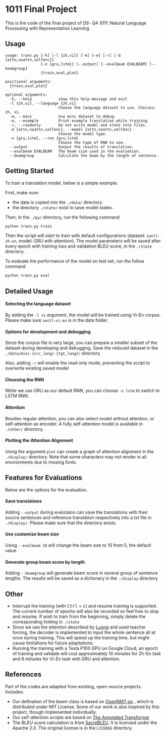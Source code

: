 # 1011 Final Project

This is the code of the final project of *DS*- *GA 1011*: Natural Language Processing with Representation Learning

## Usage

```
usage: trans.py [-h] [-l {zh,vi}] [-m] [-e] [-r] [-d {attn,noattn,selfenc}]
                [-n {gru,lstm}] [--output] [--evalbeam EVALBEAM] [--beamgroup]
                {train,eval,plot}

positional arguments:
  {train,eval,plot}

optional arguments:
  -h, --help            show this help message and exit
  -l {zh,vi}, --language {zh,vi}
                        Choose the language dataset to use. Choices: zh, vi.
  -m, --mini            Use mini dataset to debug.
  -e, --example         Print example translation while training.
  -r, --readonly        Do not write model and state into files.
  -d {attn,noattn,selfenc}, --model {attn,noattn,selfenc}
                        Choose the model type.
  -n {gru,lstm}, --rnn {gru,lstm}
                        Choose the type of RNN to use.
  --output              Output the results of translation.
  --evalbeam EVALBEAM   The beam size used in the evaluation.
  --beamgroup           Calculate the beam by the length of sentence.
```

## Getting Started

To train a translation model, below is a simple example.

First, make sure:

-  the data is copied into the `./data/` directory.
- the directory `./state/` exist to save model states.

Then, in the `./py/` directory, run the following command

```bash
python trans.py train
```

Then the script will start to train with default configurations (dataset: `iwslt-zh-en`, model: GRU with attention). The model parameters will be saved after every epoch with training loss and validation BLEU score, in the `./state` directory.

To evaluate the performance of the model on test set, run the follow command

```bash
python trans.py eval
```

## Detailed Usage

#### Selecting the language dataset

By adding the `-l vi` argument, the model will be trained using Vi-En corpus. Please make sure `iwslt-vi-en` is in the data folder.

#### Options for development and debugging

Since the corpus file is very large, you can prepare a smaller subset of the dataset during developing and debugging. Save the reduced dataset in the `./data/mini-{src_lang}-{tgt_lang}/` directory

Also, adding `-r` will enable the read only mode, preventing the script to overwrite existing saved model

#### Choosing the RNN

While we use GRU as our default RNN, you can choose `-n lstm` to switch to LSTM RNN.

#### Attention

Besides regular attention, you can also select model without attention, or self-attention as encoder. A fully self-attention model is available in `./other/` directory.

#### Plotting the Attention Alignment

Using the argument `plot` can create a graph of attention alignment in the `./display/` directory. Note that some characters may not render in all environments due to missing fonts. 

## Features for Evaluations

Below are the options for the evaluation. 

#### Save translations

Adding `--output` during evalutaion can save the translations with their source sentences and reference translation respectively into a txt file in `./display/`. Please make sure that the directory exists.

#### Use customize beam size

Using `--evalbeam 10` will change the beam size to 10 from 5, the default value.

#### Generate group beam score by length

Adding `--beamgroup` will generate beam score in several group of sentence lengths. The results will be saved as a dictionary in the `./display` directory

## Other

- Interrupt the training (with <kbd>Ctrl</kbd> + <kbd>c</kbd>) and resume training is supported. The current number of epochs will also be recorded so feel free to stop and resume. If wish to train from the beginning, simply delete the corresponding folding in `./state`
- Since we use the attention described by [Luong](https://arxiv.org/abs/1508.04025) and used teacher forcing, the decoder is implemented to input the whole sentence all at once during training. This will speed up the training time, but might cause limitations for future adaptations. 
- Running the training with a Tesla P100 GPU on Google Cloud, an epoch of training and validate will cost approximately 10 minutes for Zh-En task and 6 minutes for Vi-En task with GRU and attention.

## References

Part of the codes are adapted from existing, open-source projects. Includes:

- Our defination of the beam class is based on [OpenNMT-py](https://github.com/OpenNMT/OpenNMT-py) , which is distributed under MIT License. Some of our work is also inspired by this project, though implemented individually. 
- Our self-attention scripts are based on [The Annotated Transformer](http://nlp.seas.harvard.edu/2018/04/03/attention.html)
- The BLEU score calculation is from [SacreBLEU](https://github.com/mjpost/sacreBLEU). It is licensed under the Apache 2.0. The original license is in the `LICENSE` directory. 

